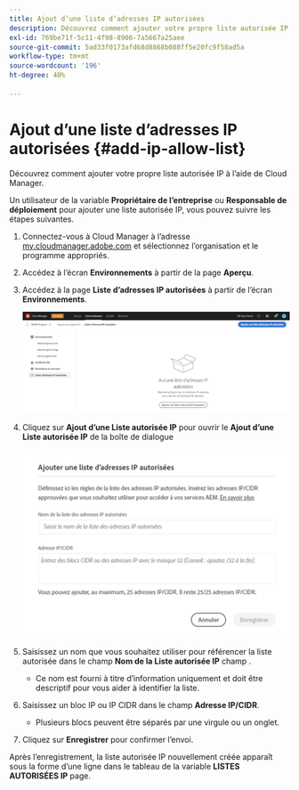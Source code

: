 ```yaml
---
title: Ajout d’une liste d’adresses IP autorisées
description: Découvrez comment ajouter votre propre liste autorisée IP à l’aide de Cloud Manager.
exl-id: 769be71f-5c11-4f98-8906-7a5667a25aee
source-git-commit: 5ad33f0173afd68d8868b088ff5e20fc9f58ad5a
workflow-type: tm+mt
source-wordcount: '196'
ht-degree: 40%

---
```



# Ajout d’une liste d’adresses IP autorisées {#add-ip-allow-list}

Découvrez comment ajouter votre propre liste autorisée IP à l’aide de Cloud Manager.

Un utilisateur de la variable **Propriétaire de l’entreprise** ou **Responsable de déploiement** pour ajouter une liste autorisée IP, vous pouvez suivre les étapes suivantes.

1. Connectez-vous à Cloud Manager à l’adresse [my.cloudmanager.adobe.com](https://my.cloudmanager.adobe.com/) et sélectionnez l’organisation et le programme appropriés.

1. Accédez à l’écran **Environnements** à partir de la page **Aperçu**.

1. Accédez à la page **Liste d’adresses IP autorisées** à partir de l’écran **Environnements**.

   ![Option de liste d’adresses IP autorisées dans le panneau latéral](/help/implementing/cloud-manager/assets/ip-allow-list/ip-allow-list-create.png)

1. Cliquez sur **Ajout d’une Liste autorisée IP** pour ouvrir le **Ajout d’une Liste autorisée IP** de la boîte de dialogue

   ![Boîte de dialogue Ajouter une Liste autorisée IP](/help/implementing/cloud-manager/assets/ip-allow-list/ip-allow-list-create02.png)

1. Saisissez un nom que vous souhaitez utiliser pour référencer la liste autorisée dans le champ **Nom de la Liste autorisée IP** champ .

   * Ce nom est fourni à titre d’information uniquement et doit être descriptif pour vous aider à identifier la liste.

1. Saisissez un bloc IP ou IP CIDR dans le champ **Adresse IP/CIDR**.

   * Plusieurs blocs peuvent être séparés par une virgule ou un onglet.

1. Cliquez sur **Enregistrer** pour confirmer l’envoi.

Après l’enregistrement, la liste autorisée IP nouvellement créée apparaît sous la forme d’une ligne dans le tableau de la variable **LISTES AUTORISÉES IP** page.
